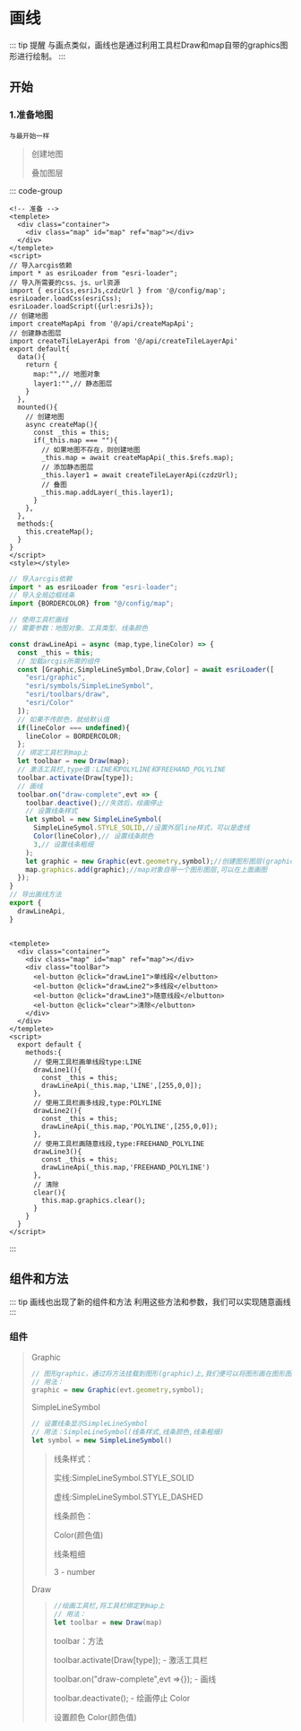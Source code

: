 # 画线

::: tip 提醒
与画点类似，画线也是通过利用工具栏Draw和map自带的graphics图形进行绘制。
:::

## 开始

### 1.准备地图

`与最开始一样`

> 创建地图
>
> 叠加图层

::: code-group

~~~vue [DrawLine.vue]
<!-- 准备 -->
<templete>
  <div class="container">
    <div class="map" id="map" ref="map"></div>
  </div>
</templete>
<script>
// 导入arcgis依赖
import * as esriLoader from "esri-loader";
// 导入所需要的css、js、url资源
import { esriCss,esriJs,czdzUrl } from '@/config/map';
esriLoader.loadCss(esriCss);
esriLoader.loadScript({url:esriJs});
// 创建地图
import createMapApi from '@/api/createMapApi';
// 创建静态图层
import createTileLayerApi from '@/api/createTileLayerApi'
export default{
  data(){
    return {
      map:"",// 地图对象
      layer1:"",// 静态图层
    }
  },
  mounted(){
    // 创建地图
    async createMap(){
      const _this = this;
      if(_this.map === ""){
        // 如果地图不存在，则创建地图
        _this.map = await createMapApi(_this.$refs.map);
        // 添加静态图层
        _this.layer1 = await createTileLayerApi(czdzUrl);
        // 叠图
        _this.map.addLayer(_this.layer1);
      }
    },
  },
  methods:{
    this.createMap();
  }
}
</script>
<style></style>
~~~

~~~js [画线drawLineApi.js]
// 导入arcgis依赖
import * as esriLoader from "esri-loader";
// 导入全局边框线条
import {BORDERCOLOR} from "@/config/map";

// 使用工具栏画线
// 需要参数：地图对象、工具类型、线条颜色

const drawLineApi = async (map,type,lineColor) => {
  const _this = this;
  // 加载arcgis所需的组件
  const [Graphic,SimpleLineSymbol,Draw,Color] = await esriLoader([
    "esri/graphic",
    "esri/symbols/SimpleLineSymbol",
    "esri/toolbars/draw",
    "esri/Color"
  ]);
  // 如果不传颜色，就给默认值
  if(lineColor === undefined){
    lineColor = BORDERCOLOR;
  };
  // 绑定工具栏到map上
  let toolbar = new Draw(map);
  // 激活工具栏,type值：LINE和POLYLINE和FREEHAND_POLYLINE
  toolbar.activate(Draw[type]);
  // 画线
  toolbar.on("draw-complete",evt => {
    toolbar.deactive();//失效后，绘画停止
    // 设置线条样式
    let symbol = new SimpleLineSymbol(
      SimpleLineSymol.STYLE_SOLID,//设置外层line样式，可以是虚线
      Color(lineColor),// 设置线条颜色
      3,// 设置线条粗细
    );
    let graphic = new Graphic(evt.geometry,symbol);//创建图形图层(graphic)
    map.graphics.add(graphic);//map对象自带一个图形图层,可以在上面画图
  });
}
// 导出画线方法
export {
  drawLineApi,
}
~~~

~~~vue [画线用法：DrawLine.vue]

<templete>
  <div class="container">
    <div class="map" id="map" ref="map"></div>
    <div class="toolBar">
      <el-button @click="drawLine1">单线段</elbutton>
      <el-button @click="drawLine2">多线段</elbutton>
      <el-button @click="drawLine3">随意线段</elbutton>
      <el-button @click="clear">清除</elbutton>
    </div>
  </div>
</templete>
<script>
  export default {
    methods:{
      // 使用工具栏画单线段type:LINE
      drawLine1(){
        const _this = this;
        drawLineApi(_this.map,'LINE',[255,0,0]);
      },
      // 使用工具栏画多线段,type:POLYLINE
      drawLine2(){
        const _this = this;
        drawLineApi(_this.map,'POLYLINE',[255,0,0]);
      },
      // 使用工具栏画随意线段,type:FREEHAND_POLYLINE
      drawLine3(){
        const _this = this;
        drawLineApi(_this.map,'FREEHAND_POLYLINE')
      },
      // 清除
      clear(){
        this.map.graphics.clear();
      }
    }
  }
</script>
~~~
:::

## 组件和方法

::: tip 画线也出现了新的组件和方法
利用这些方法和参数，我们可以实现随意画线
:::

### 组件

> Graphic
> ~~~js
> // 图形graphic，通过将方法挂载到图形(graphic)上,我们便可以将图形画在图形图层上，实现绘画
> // 用法：
> graphic = new Graphic(evt.geometry,symbol);
> ~~~
> SimpleLineSymbol
> ~~~js
> // 设置线条显示SimpleLineSymbol
> // 用法：SimpleLineSymbol(线条样式,线条颜色,线条粗细)
> let symbol = new SimpleLineSymbol()
> ~~~ 
> > 线条样式：
> > 
> > 实线:SimpleLineSymbol.STYLE_SOLID
> > 
> > 虚线:SimpleLineSymbol.STYLE_DASHED
> > 
> > 线条颜色：
> > 
> > Color(颜色值)
> > 
> > 线条粗细
> > 
> > 3 - number
> 
> Draw
> > ~~~js 
> > //绘画工具栏,将工具栏绑定到map上
> > // 用法：
> > let toolbar = new Draw(map)
> > ~~~
> > toolbar：方法
> > 
> > toolbar.activate(Draw[type]); - 激活工具栏
> > 
> > toolbar.on("draw-complete",evt =>{}); - 画线
> > 
> > toolbar.deactivate(); - 绘画停止
> Color
> >
> > 设置颜色 Color(颜色值)
